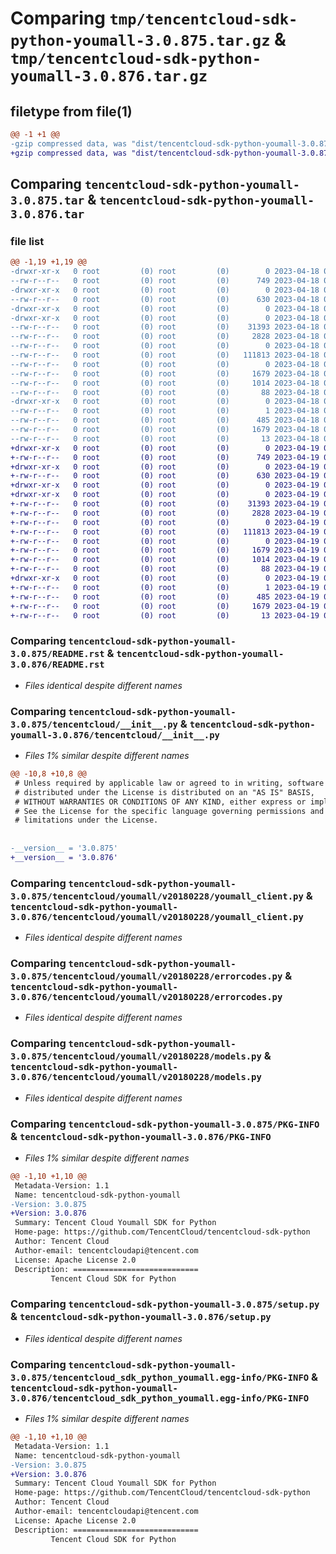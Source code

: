 # Comparing `tmp/tencentcloud-sdk-python-youmall-3.0.875.tar.gz` & `tmp/tencentcloud-sdk-python-youmall-3.0.876.tar.gz`

## filetype from file(1)

```diff
@@ -1 +1 @@
-gzip compressed data, was "dist/tencentcloud-sdk-python-youmall-3.0.875.tar", last modified: Tue Apr 18 01:08:11 2023, max compression
+gzip compressed data, was "dist/tencentcloud-sdk-python-youmall-3.0.876.tar", last modified: Wed Apr 19 00:43:46 2023, max compression
```

## Comparing `tencentcloud-sdk-python-youmall-3.0.875.tar` & `tencentcloud-sdk-python-youmall-3.0.876.tar`

### file list

```diff
@@ -1,19 +1,19 @@
-drwxr-xr-x   0 root         (0) root         (0)        0 2023-04-18 01:08:11.000000 tencentcloud-sdk-python-youmall-3.0.875/
--rw-r--r--   0 root         (0) root         (0)      749 2023-04-18 01:08:10.000000 tencentcloud-sdk-python-youmall-3.0.875/README.rst
-drwxr-xr-x   0 root         (0) root         (0)        0 2023-04-18 01:08:11.000000 tencentcloud-sdk-python-youmall-3.0.875/tencentcloud/
--rw-r--r--   0 root         (0) root         (0)      630 2023-04-18 01:08:10.000000 tencentcloud-sdk-python-youmall-3.0.875/tencentcloud/__init__.py
-drwxr-xr-x   0 root         (0) root         (0)        0 2023-04-18 01:08:11.000000 tencentcloud-sdk-python-youmall-3.0.875/tencentcloud/youmall/
-drwxr-xr-x   0 root         (0) root         (0)        0 2023-04-18 01:08:11.000000 tencentcloud-sdk-python-youmall-3.0.875/tencentcloud/youmall/v20180228/
--rw-r--r--   0 root         (0) root         (0)    31393 2023-04-18 01:08:10.000000 tencentcloud-sdk-python-youmall-3.0.875/tencentcloud/youmall/v20180228/youmall_client.py
--rw-r--r--   0 root         (0) root         (0)     2828 2023-04-18 01:08:10.000000 tencentcloud-sdk-python-youmall-3.0.875/tencentcloud/youmall/v20180228/errorcodes.py
--rw-r--r--   0 root         (0) root         (0)        0 2023-04-18 01:08:10.000000 tencentcloud-sdk-python-youmall-3.0.875/tencentcloud/youmall/v20180228/__init__.py
--rw-r--r--   0 root         (0) root         (0)   111813 2023-04-18 01:08:10.000000 tencentcloud-sdk-python-youmall-3.0.875/tencentcloud/youmall/v20180228/models.py
--rw-r--r--   0 root         (0) root         (0)        0 2023-04-18 01:08:10.000000 tencentcloud-sdk-python-youmall-3.0.875/tencentcloud/youmall/__init__.py
--rw-r--r--   0 root         (0) root         (0)     1679 2023-04-18 01:08:11.000000 tencentcloud-sdk-python-youmall-3.0.875/PKG-INFO
--rw-r--r--   0 root         (0) root         (0)     1014 2023-04-18 01:08:10.000000 tencentcloud-sdk-python-youmall-3.0.875/setup.py
--rw-r--r--   0 root         (0) root         (0)       88 2023-04-18 01:08:11.000000 tencentcloud-sdk-python-youmall-3.0.875/setup.cfg
-drwxr-xr-x   0 root         (0) root         (0)        0 2023-04-18 01:08:11.000000 tencentcloud-sdk-python-youmall-3.0.875/tencentcloud_sdk_python_youmall.egg-info/
--rw-r--r--   0 root         (0) root         (0)        1 2023-04-18 01:08:11.000000 tencentcloud-sdk-python-youmall-3.0.875/tencentcloud_sdk_python_youmall.egg-info/dependency_links.txt
--rw-r--r--   0 root         (0) root         (0)      485 2023-04-18 01:08:11.000000 tencentcloud-sdk-python-youmall-3.0.875/tencentcloud_sdk_python_youmall.egg-info/SOURCES.txt
--rw-r--r--   0 root         (0) root         (0)     1679 2023-04-18 01:08:11.000000 tencentcloud-sdk-python-youmall-3.0.875/tencentcloud_sdk_python_youmall.egg-info/PKG-INFO
--rw-r--r--   0 root         (0) root         (0)       13 2023-04-18 01:08:11.000000 tencentcloud-sdk-python-youmall-3.0.875/tencentcloud_sdk_python_youmall.egg-info/top_level.txt
+drwxr-xr-x   0 root         (0) root         (0)        0 2023-04-19 00:43:46.000000 tencentcloud-sdk-python-youmall-3.0.876/
+-rw-r--r--   0 root         (0) root         (0)      749 2023-04-19 00:43:46.000000 tencentcloud-sdk-python-youmall-3.0.876/README.rst
+drwxr-xr-x   0 root         (0) root         (0)        0 2023-04-19 00:43:46.000000 tencentcloud-sdk-python-youmall-3.0.876/tencentcloud/
+-rw-r--r--   0 root         (0) root         (0)      630 2023-04-19 00:43:46.000000 tencentcloud-sdk-python-youmall-3.0.876/tencentcloud/__init__.py
+drwxr-xr-x   0 root         (0) root         (0)        0 2023-04-19 00:43:46.000000 tencentcloud-sdk-python-youmall-3.0.876/tencentcloud/youmall/
+drwxr-xr-x   0 root         (0) root         (0)        0 2023-04-19 00:43:46.000000 tencentcloud-sdk-python-youmall-3.0.876/tencentcloud/youmall/v20180228/
+-rw-r--r--   0 root         (0) root         (0)    31393 2023-04-19 00:43:46.000000 tencentcloud-sdk-python-youmall-3.0.876/tencentcloud/youmall/v20180228/youmall_client.py
+-rw-r--r--   0 root         (0) root         (0)     2828 2023-04-19 00:43:46.000000 tencentcloud-sdk-python-youmall-3.0.876/tencentcloud/youmall/v20180228/errorcodes.py
+-rw-r--r--   0 root         (0) root         (0)        0 2023-04-19 00:43:46.000000 tencentcloud-sdk-python-youmall-3.0.876/tencentcloud/youmall/v20180228/__init__.py
+-rw-r--r--   0 root         (0) root         (0)   111813 2023-04-19 00:43:46.000000 tencentcloud-sdk-python-youmall-3.0.876/tencentcloud/youmall/v20180228/models.py
+-rw-r--r--   0 root         (0) root         (0)        0 2023-04-19 00:43:46.000000 tencentcloud-sdk-python-youmall-3.0.876/tencentcloud/youmall/__init__.py
+-rw-r--r--   0 root         (0) root         (0)     1679 2023-04-19 00:43:46.000000 tencentcloud-sdk-python-youmall-3.0.876/PKG-INFO
+-rw-r--r--   0 root         (0) root         (0)     1014 2023-04-19 00:43:46.000000 tencentcloud-sdk-python-youmall-3.0.876/setup.py
+-rw-r--r--   0 root         (0) root         (0)       88 2023-04-19 00:43:46.000000 tencentcloud-sdk-python-youmall-3.0.876/setup.cfg
+drwxr-xr-x   0 root         (0) root         (0)        0 2023-04-19 00:43:46.000000 tencentcloud-sdk-python-youmall-3.0.876/tencentcloud_sdk_python_youmall.egg-info/
+-rw-r--r--   0 root         (0) root         (0)        1 2023-04-19 00:43:46.000000 tencentcloud-sdk-python-youmall-3.0.876/tencentcloud_sdk_python_youmall.egg-info/dependency_links.txt
+-rw-r--r--   0 root         (0) root         (0)      485 2023-04-19 00:43:46.000000 tencentcloud-sdk-python-youmall-3.0.876/tencentcloud_sdk_python_youmall.egg-info/SOURCES.txt
+-rw-r--r--   0 root         (0) root         (0)     1679 2023-04-19 00:43:46.000000 tencentcloud-sdk-python-youmall-3.0.876/tencentcloud_sdk_python_youmall.egg-info/PKG-INFO
+-rw-r--r--   0 root         (0) root         (0)       13 2023-04-19 00:43:46.000000 tencentcloud-sdk-python-youmall-3.0.876/tencentcloud_sdk_python_youmall.egg-info/top_level.txt
```

### Comparing `tencentcloud-sdk-python-youmall-3.0.875/README.rst` & `tencentcloud-sdk-python-youmall-3.0.876/README.rst`

 * *Files identical despite different names*

### Comparing `tencentcloud-sdk-python-youmall-3.0.875/tencentcloud/__init__.py` & `tencentcloud-sdk-python-youmall-3.0.876/tencentcloud/__init__.py`

 * *Files 1% similar despite different names*

```diff
@@ -10,8 +10,8 @@
 # Unless required by applicable law or agreed to in writing, software
 # distributed under the License is distributed on an "AS IS" BASIS,
 # WITHOUT WARRANTIES OR CONDITIONS OF ANY KIND, either express or implied.
 # See the License for the specific language governing permissions and
 # limitations under the License.
 
 
-__version__ = '3.0.875'
+__version__ = '3.0.876'
```

### Comparing `tencentcloud-sdk-python-youmall-3.0.875/tencentcloud/youmall/v20180228/youmall_client.py` & `tencentcloud-sdk-python-youmall-3.0.876/tencentcloud/youmall/v20180228/youmall_client.py`

 * *Files identical despite different names*

### Comparing `tencentcloud-sdk-python-youmall-3.0.875/tencentcloud/youmall/v20180228/errorcodes.py` & `tencentcloud-sdk-python-youmall-3.0.876/tencentcloud/youmall/v20180228/errorcodes.py`

 * *Files identical despite different names*

### Comparing `tencentcloud-sdk-python-youmall-3.0.875/tencentcloud/youmall/v20180228/models.py` & `tencentcloud-sdk-python-youmall-3.0.876/tencentcloud/youmall/v20180228/models.py`

 * *Files identical despite different names*

### Comparing `tencentcloud-sdk-python-youmall-3.0.875/PKG-INFO` & `tencentcloud-sdk-python-youmall-3.0.876/PKG-INFO`

 * *Files 1% similar despite different names*

```diff
@@ -1,10 +1,10 @@
 Metadata-Version: 1.1
 Name: tencentcloud-sdk-python-youmall
-Version: 3.0.875
+Version: 3.0.876
 Summary: Tencent Cloud Youmall SDK for Python
 Home-page: https://github.com/TencentCloud/tencentcloud-sdk-python
 Author: Tencent Cloud
 Author-email: tencentcloudapi@tencent.com
 License: Apache License 2.0
 Description: ============================
         Tencent Cloud SDK for Python
```

### Comparing `tencentcloud-sdk-python-youmall-3.0.875/setup.py` & `tencentcloud-sdk-python-youmall-3.0.876/setup.py`

 * *Files identical despite different names*

### Comparing `tencentcloud-sdk-python-youmall-3.0.875/tencentcloud_sdk_python_youmall.egg-info/PKG-INFO` & `tencentcloud-sdk-python-youmall-3.0.876/tencentcloud_sdk_python_youmall.egg-info/PKG-INFO`

 * *Files 1% similar despite different names*

```diff
@@ -1,10 +1,10 @@
 Metadata-Version: 1.1
 Name: tencentcloud-sdk-python-youmall
-Version: 3.0.875
+Version: 3.0.876
 Summary: Tencent Cloud Youmall SDK for Python
 Home-page: https://github.com/TencentCloud/tencentcloud-sdk-python
 Author: Tencent Cloud
 Author-email: tencentcloudapi@tencent.com
 License: Apache License 2.0
 Description: ============================
         Tencent Cloud SDK for Python
```

